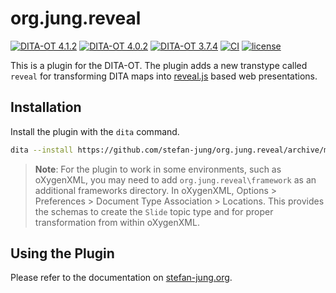 org.jung.reveal
===============

[![DITA-OT 4.1.2](https://img.shields.io/badge/DITA--OT-4.1.2-green.svg)](http://www.dita-ot.org)
[![DITA-OT 4.0.2](https://img.shields.io/badge/DITA--OT-4.0.2-green.svg)](http://www.dita-ot.org) 
[![DITA-OT 3.7.4](https://img.shields.io/badge/DITA--OT-3.7.4-green.svg)](http://www.dita-ot.org)
[![CI](https://github.com/stefan-jung/org.jung.reveal/actions/workflows/main.yml/badge.svg?branch=main)](https://github.com/stefan-jung/org.jung.reveal/actions/workflows/main.yml)
[![license](https://img.shields.io/badge/license-Apache%202.0-blue.svg)](http://www.apache.org/licenses/LICENSE-2.0)

This is a plugin for the DITA-OT. The plugin adds a new transtype called `reveal` for transforming DITA maps into [reveal.js](https://revealjs.com/#/) based web presentations.


## Installation

Install the plugin with the `dita` command.

```bash
dita --install https://github.com/stefan-jung/org.jung.reveal/archive/master.zip
```
 
> **Note**: For the plugin to work in some environments, such as oXygenXML, you may need to add  `org.jung.reveal\framework` as an additional frameworks directory. In oXygenXML, Options > Preferences > Document Type Association > Locations. This provides the schemas to create the `Slide` topic type and for proper transformation from within oXygenXML. 

## Using the Plugin

Please refer to the documentation on [stefan-jung.org](https://stefanjung.netlify.app/plugins/reveal).
